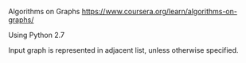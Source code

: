 Algorithms on Graphs
https://www.coursera.org/learn/algorithms-on-graphs/

Using Python 2.7

Input graph is represented in adjacent list, unless otherwise specified.

